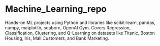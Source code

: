 # Machine_Learning_repo
Hands-on ML projects using Python and libraries like scikit-learn, pandas, numpy, matplotlib, seaborn, OpenAI Gym. Covers Regression, Classification, Clustering, and Q-Learning on datasets like Titanic, Boston Housing, Iris, Mall Customers, and Bank Marketing.
